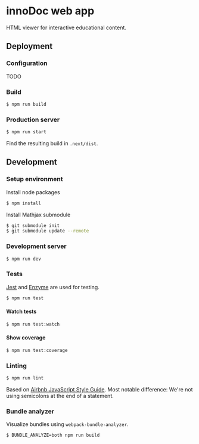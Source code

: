 # innoDoc web app

HTML viewer for interactive educational content.

## Deployment

### Configuration

TODO

### Build

```sh
$ npm run build
```

### Production server

```sh
$ npm run start
```

Find the resulting build in `.next/dist`.

## Development

### Setup environment

Install node packages
```sh
$ npm install
```
Install Mathjax submodule
```sh
$ git submodule init
$ git submodule update --remote
```

### Development server

```sh
$ npm run dev
```

### Tests

[Jest](https://jestjs.io/) and [Enzyme](http://airbnb.io/enzyme/) are used for testing.

```sh
$ npm run test
```

#### Watch tests

```sh
$ npm run test:watch
```

#### Show coverage

```sh
$ npm run test:coverage
```

### Linting

```sh
$ npm run lint
```

Based on [Airbnb JavaScript Style Guide](https://github.com/airbnb/javascript). Most notable difference: We're not using semicolons at the end of a statement.

### Bundle analyzer

Visualize bundles using `webpack-bundle-analyzer`.

```sh
$ BUNDLE_ANALYZE=both npm run build
```
